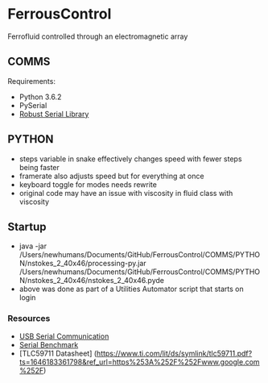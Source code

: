 # FerrousControl
Ferrofluid controlled through an electromagnetic array

## COMMS
Requirements:
- Python 3.6.2
- PySerial
- [Robust Serial Library](https://github.com/araffin/arduino-robust-serial)

## PYTHON
- steps variable in snake effectively changes speed with fewer steps being faster
- framerate also adjusts speed but for everything at once
- keyboard toggle for modes needs rewrite
- original code may have an issue with viscosity in fluid class with viscosity

## Startup
- java -jar /Users/newhumans/Documents/GitHub/FerrousControl/COMMS/PYTHON/nstokes_2_40x46/processing-py.jar /Users/newhumans/Documents/GitHub/FerrousControl/COMMS/PYTHON/nstokes_2_40x46/nstokes_2_40x46.pyde
- above was done as part of a Utilities Automator script that starts on login

### Resources
- [USB Serial Communication](https://www.pjrc.com/teensy/td_serial.html)
- [Serial Benchmark](https://www.pjrc.com/teensy/benchmark_usb_serial_receive.html)
- [TLC59711 Datasheet] (https://www.ti.com/lit/ds/symlink/tlc59711.pdf?ts=1646183361798&ref_url=https%253A%252F%252Fwww.google.com%252F) 




